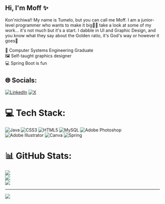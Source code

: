 ## Hi, I'm Moff ✨

Kon'nichiwa!! My name is Tumelo, but you can call me Moff. I am a junior-level programmer who wants to make it big😮‍💨 take a look at some of my work... it's not much but it's a start. I dabble in UI and Graphic Design, and you know what they say about the Golden ratio, it's God's way or however it goes🫠 </br>

🧠 Computer Systems Engineering Graduate</br>
🖼️ Self-taught graphics designer</br>
💻 Spring Boot is fun</br>


## 🌐 Socials:
[![LinkedIn](https://img.shields.io/badge/LinkedIn-%230077B5.svg?logo=linkedin&logoColor=white)](https://linkedin.com/in/https://www.linkedin.com/in/tumelo-mswela-743ab1158/) [![X](https://img.shields.io/badge/X-black.svg?logo=X&logoColor=white)](https://x.com/https://x.com/MoffWithCanvas) 

# 💻 Tech Stack:
![Java](https://img.shields.io/badge/java-%23ED8B00.svg?style=for-the-badge&logo=openjdk&logoColor=white) ![CSS3](https://img.shields.io/badge/css3-%231572B6.svg?style=for-the-badge&logo=css3&logoColor=white) ![HTML5](https://img.shields.io/badge/html5-%23E34F26.svg?style=for-the-badge&logo=html5&logoColor=white) ![MySQL](https://img.shields.io/badge/mysql-4479A1.svg?style=for-the-badge&logo=mysql&logoColor=white) ![Adobe Photoshop](https://img.shields.io/badge/adobe%20photoshop-%2331A8FF.svg?style=for-the-badge&logo=adobe%20photoshop&logoColor=white) ![Adobe Illustrator](https://img.shields.io/badge/adobe%20illustrator-%23FF9A00.svg?style=for-the-badge&logo=adobe%20illustrator&logoColor=white) ![Canva](https://img.shields.io/badge/Canva-%2300C4CC.svg?style=for-the-badge&logo=Canva&logoColor=white) ![Spring](https://img.shields.io/badge/spring-%236DB33F.svg?style=for-the-badge&logo=spring&logoColor=white)
# 📊 GitHub Stats:
![](https://github-readme-stats.vercel.app/api?username=MoffWithCanvas&theme=merko&hide_border=false&include_all_commits=false&count_private=false)<br/>
![](https://nirzak-streak-stats.vercel.app/?user=MoffWithCanvas&theme=merko&hide_border=false)<br/>
![](https://github-readme-stats.vercel.app/api/top-langs/?username=MoffWithCanvas&theme=merko&hide_border=false&include_all_commits=false&count_private=false&layout=compact)

---
[![](https://visitcount.itsvg.in/api?id=MoffWithCanvas&icon=0&color=0)](https://visitcount.itsvg.in)

<!-- Proudly created with GPRM ( https://gprm.itsvg.in ) -->
